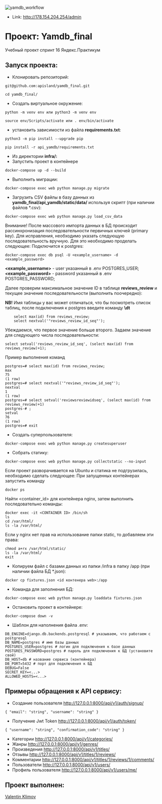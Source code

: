 ![yamdb_workflow](https://github.com/apisland/yamdb_final/actions/workflows/yamdb_workflow.yml/badge.svg)

- Link: http://178.154.204.254/admin

# Проект: Yamdb_final
Учебный проект спринт 16 Яндекс.Практикум


## Запуск проекта:
- Клонировать репозиторий:
```
git@github.com:apisland/yamdb_final.git
```
```
cd yamdb_final/
```
- Создать виртуальное окружение:
```
python -m venv env или python3 -m venv env
```
```
source env/Scripts/activate или . env/bin/activate
```
- установить зависимости из файла **requirements.txt**:
```
python3 -m pip install --upgrade pip
```
```
pip install -r api_yamdb/requirements.txt
```

- Из директории **infra/:**
-  Запустить проект в контейнере
```
docker-compose up -d --build
```
- Выполнить миграции:
```
docker-compose exec web python manage.py migrate
```
- Загрузить CSV файлы в базу данных из __yamdb_final/api_yamdb/static/data/__ используя скрипт (при наличии файлов *.csv):
```
docker-compose exec web python manage.py load_csv_data
```
Внимание! После массового импорта данных в БД происходит
рассинхронизация последовательности первичных ключей (primary key).
Для исправления, необходимо указать следующую последовательность вручную.
Для это необходимо проделать следующее:
Подключится к postgres:
```
docker-compose exec db psql -U <example_username> -d <example_password>
```
**<example_username>** - user указанный в .env POSTGRES_USER;
**<example_password>** - password указанный в .env POSTGRES_PASSWORD;

Далее проверим максимальное значение ID в таблице **reviews_review** и
текущее значение последовательности (выполнить поочередно):

**NB!** Имя таблицы у вас может отличаться, что бы посмотреть список таблиц,
после подключения к postgres введите команду **\dt**
```
	select max(id) from reviews_review;
	select nextval('"reviews_review_id_seq"');
```
Убеждаемся, что первое значение больше второго. Задаем значение
для следующего числа последовательности:
```
select setval('reviews_review_id_seq', (select max(id) from reviews_review)+1);
```
Пример выполнения команд
```
postgres=# select max(id) from reviews_review;
max
75
(1 row)
postgres=# select nextval('"reviews_review_id_seq"');
nextval
1
(1 row)
postgres=# select setval('reviewsreviewidseq', (select max(id) from reviews_review)+1)
postgres-# ;
setval
76
(1 row)
postgres=# exit
```

- Создать суперпользователя:
```
docker-compose exec web python manage.py createsuperuser
```
- Собрать статику:
```
docker-compose exec web python manage.py collectstatic --no-input
```
Если проект разворачивается на Ubuntu и статика не подгрузилась,
необходимо сделать следующее:
При запущенных контейнерах запустить команду
```
docker ps
```
Найти <container_id> для контейнера nginx, затем выполнить последовательно команды:
```
docker exec -it <CONTAINER ID> /bin/sh
ls
cd /var/html/
ls -la /var/html/
```
Если у nginx нет прав на использование папки static, то добавляем эти права:
```
chmod a+rx /var/html/static/
ls -la /var/html/
exit
```
- Копируем файл с базами данных из папки /infra в папку /app (при наличии файла БД *.json):
```
docker cp fixtures.json <id контенера web>:/app
```
- Команда для заполнения БД:
```
docker-compose exec web python manage.py loaddata fixtures.json
```
- Остановить проект в контейнере:
```
docker-compose down -v
```
- Шаблон для наполнения файла .env:
```
DB_ENGINE=django.db.backends.postgresql # указываем, что работаем с postgresql
DB_NAME=postgres # имя базы данных
POSTGRES_USER=postgres # логин для подключения к базе данных
POSTGRES_PASSWORD=postgres # пароль для подключения к БД (установите свой)
DB_HOST=db # название сервиса (контейнера)
DB_PORT=5432 # порт для подключения к БД
DEBUG=False
SECRET_KEY=<...>
ALLOWED_HOSTS=<...>
```
## Примеры обращения к API сервису:
- Создание пользователя        http://127.0.0.1:8000/api/v1/auth/signup/
```
{ "email": "string", "username": "string" }
```
- Получение Jwt Token      http://127.0.0.1:8000/api/v1/auth/token/
```
{ "username": "string", "confirmation_code": "string" }
```
- Категории                 http://127.0.0.1:8000/api/v1/categories/
- Жанры                     http://127.0.0.1:8000/api/v1/genres/
- Произведения              http://127.0.0.1:8000/api/v1/titles/
- Отзывы                    http://127.0.0.1:8000/api/v1/titles/1/reviews/
- Комментарии               http://127.0.0.1:8000/api/v1/titles/1/reviews/1/comments/
- Пользователи              http://127.0.0.1:8000/api/v1/users/
- Профиль пользователя      http://127.0.0.1:8000/api/v1/users/me/

## Проект выполнен:
[Valentin Klimov](https://github.com/apisland)